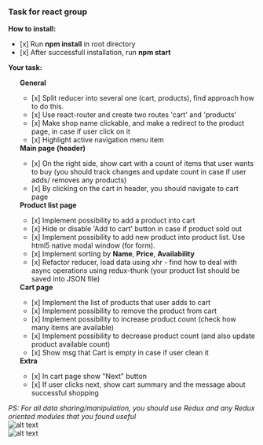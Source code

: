 <h3>Task for react group</h3>

<b>How to install:</b>

<ul>
    <li>[x] Run <b>npm install</b> in root directory</li>
    <li>[x] After successfull installation, run <b>npm start</b></li>
</ul>

<b>Your task:</b>

<ul>
    <b>General</b>
        <ul>
            <li>[x] Split reducer into several one (cart, products), find approach how to do this.</li>
            <li>[x] Use react-router and create two routes 'cart' and 'products'</li>
            <li>[x] Make shop name clickable, and make a redirect to the product page, in case if user click on it </li>
            <li>[x] Highlight active navigation menu item</li>
        </ul>
    <b>Main page (header)</b>
    <ul>
        <li>[x] On the right side, show cart with a count of items that user wants to buy (you should track changes and update count in case if user adds/ removes any products)</li>
        <li>[x] By clicking on the cart in header, you should navigate to cart page</li>
    </ul>
    <b>Product list page</b>
    <ul>
        <li>[x] Implement possibility to add a product into cart</li>
        <li>[x] Hide or disable 'Add to cart' button in case if product sold out</li>
        <li>[х] Implement possibility to add new product into product list. Use html5 native modal window (for form).</li>
        <li>[x] Implement sorting by <b>Name</b>, <b>Price</b>, <b>Availability</b></li>
        <li>[x] Refactor reducer, load data using xhr - find how to deal with async operations using redux-thunk (your product list should be saved into JSON file)</li>
    </ul>
    <b>Cart page</b>
    <ul>
        <li>[x] Implement the list of products that user adds to cart</li>
        <li>[x] Implement possibility to remove the product from cart</li>
        <li>[x] Implement possibility to increase product count (check how many items are available)</li>
        <li>[x] Implement possibility to decrease product count (and also update product available count)</li>
        <li>[x] Show msg that Cart is empty in case if user clean it</li>
    </ul>
    <b>Extra</b>
    <ul>
        <li>[x] In cart page show "Next" button</li>
        <li>[x] If user clicks next, show cart summary and the message about successful shopping</li>
    </ul>
</ul>

<i>PS: For all data sharing/manipulation, you should use Redux and any Redux oriented modules that you found useful</i>
</br>
![alt text](https://github.com/vdanyliv/redux-start/blob/master/public/1.png "Product list")
</br>
![alt text](https://github.com/vdanyliv/redux-start/blob/master/public/2.png "Cart")
